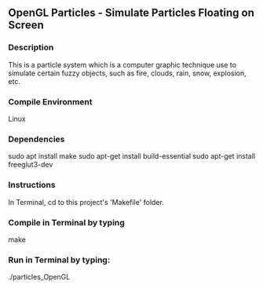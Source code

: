 ## OpenGL Particles - Simulate Particles Floating on Screen

### Description
This is a particle system which is a computer graphic technique use to simulate certain fuzzy objects, such as fire, clouds, rain, snow, explosion, etc.

### Compile Environment
Linux

### Dependencies
sudo apt install make
sudo apt-get install build-essential
sudo apt-get install freeglut3-dev

### Instructions
In Terminal, cd to this project's 'Makefile' folder.

### Compile in Terminal by typing
make

### Run in Terminal by typing:
./particles_OpenGL